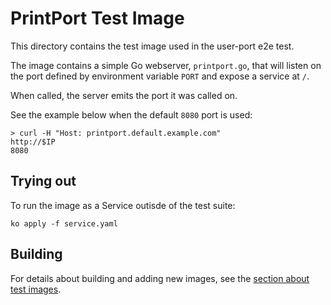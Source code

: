 # PrintPort Test Image

This directory contains the test image used in the user-port e2e test.

The image contains a simple Go webserver, `printport.go`, that will listen on
the port defined by environment variable `PORT` and expose a service at `/`.

When called, the server emits the port it was called on.

See the example below when the default `8080` port is used:

```
> curl -H "Host: printport.default.example.com"
http://$IP
8080
```

## Trying out

To run the image as a Service outisde of the test suite:

`ko apply -f service.yaml`

## Building

For details about building and adding new images, see the
[section about test images](/test/README.md#test-images).
